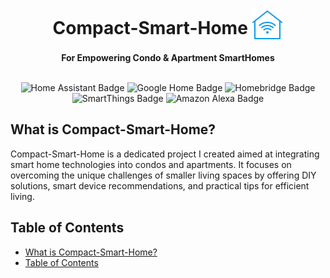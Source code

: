 <div align="center">
  <br>
  <h1>Compact-Smart-Home <img src="./Image/profile.png" alt="icon" style="vertical-align: -10px; "></h1>
  <strong>For Empowering Condo & Apartment SmartHomes</strong>
  <br><br>

<!-- https://badges.pages.dev/ -->
<!-- https://github.com/developStorm/simple-badges -->
![Home Assistant Badge](https://img.shields.io/badge/Home%20Assistant-18BCF2?logo=homeassistant&logoColor=fff&style=plastic)
![Google Home Badge](https://img.shields.io/badge/Google%20Home-4285F4?logo=googlehome&logoColor=fff&style=plastic)
![Homebridge Badge](https://img.shields.io/badge/Homebridge-491F59?logo=homebridge&logoColor=fff&style=plastic)
![SmartThings Badge](https://img.shields.io/badge/SmartThings-15BFFF?logo=smartthings&logoColor=fff&style=plastic)
![Amazon Alexa Badge](https://img.shields.io/badge/Amazon%20Alexa-00CAFF?logo=amazonalexa&logoColor=fff&style=plastic)

</div>

## What is Compact-Smart-Home?

Compact-Smart-Home is a dedicated project I created aimed at integrating smart home technologies into condos and apartments. It focuses on overcoming the unique challenges of smaller living spaces by offering DIY solutions, smart device recommendations, and practical tips for efficient living. 

## Table of Contents

- [What is Compact-Smart-Home?](#what-is-compact-smart-home)
- [Table of Contents](#table-of-contents)


